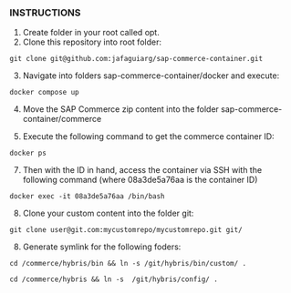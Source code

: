 ### INSTRUCTIONS

1. Create folder in your root called opt.
2. Clone this repository into root folder: 
```
git clone git@github.com:jafaguiarg/sap-commerce-container.git
```
3. Navigate into folders sap-commerce-container/docker and execute: 
```
docker compose up
```
4. Move the SAP Commerce zip content into the folder sap-commerce-container/commerce

6. Execute the following command to get the commerce container ID:
```
docker ps
```
7. Then with the ID in hand, access the container via SSH with the following command (where 08a3de5a76aa is the container ID)
```
docker exec -it 08a3de5a76aa /bin/bash
```
8. Clone your custom content into the folder git:
```
git clone user@git.com:mycustomrepo/mycustomrepo.git git/
```
8. Generate symlink for the following foders:
```
cd /commerce/hybris/bin && ln -s /git/hybris/bin/custom/ .
```
```
cd /commerce/hybris && ln -s  /git/hybris/config/ .
```
